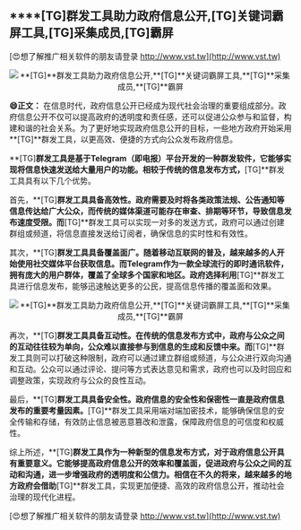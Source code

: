 ## ****[TG]**群发工具助力政府信息公开,**[TG]**关键词霸屏工具,**[TG]**采集成员,**[TG]**霸屏**

[😍想了解推广相关软件的朋友请登录 http://www.vst.tw](http://www.vst.tw)

 <center><img src="https://vst.tw/MP4/tuiguang/png/8.png" alt="**[TG]**群发工具助力政府信息公开,**[TG]**关键词霸屏工具,**[TG]**采集成员,**[TG]**霸屏"></center>

**😄正文：**
在信息时代，政府信息公开已经成为现代社会治理的重要组成部分。政府信息公开不仅可以提高政府的透明度和责任感，还可以促进公众参与和监督，构建和谐的社会关系。为了更好地实现政府信息公开的目标，一些地方政府开始采用**[TG]**群发工具，以更高效、便捷的方式向公众发布政府信息。

**[TG]**群发工具是基于Telegram（即电报）平台开发的一种群发软件，它能够实现将信息快速发送给大量用户的功能。相较于传统的信息发布方式，**[TG]**群发工具具有以下几个优势。

首先，**[TG]**群发工具具备高效性。政府需要及时将各类政策法规、公告通知等信息传达给广大公众，而传统的媒体渠道可能存在审查、排期等环节，导致信息发布速度受限。而**[TG]**群发工具可以实现一对多的发送方式，政府可以通过创建群组或频道，将信息直接发送给订阅者，确保信息的实时性和有效性。

其次，**[TG]**群发工具具备覆盖面广。随着移动互联网的普及，越来越多的人开始使用社交媒体平台获取信息。而Telegram作为一款全球流行的即时通讯软件，拥有庞大的用户群体，覆盖了全球多个国家和地区。政府选择利用**[TG]**群发工具进行信息发布，能够迅速触达更多的公民，提高信息传播的覆盖面和效果。

 <center><img src="https://vst.tw/MP4/tuiguang/png/5.png" alt="**[TG]**群发工具助力政府信息公开,**[TG]**关键词霸屏工具,**[TG]**采集成员,**[TG]**霸屏"></center>

再次，**[TG]**群发工具具备互动性。在传统的信息发布方式中，政府与公众之间的互动往往较为单向，公众难以直接参与到信息的生成和反馈中来。而**[TG]**群发工具则可以打破这种限制，政府可以通过建立群组或频道，与公众进行双向沟通和互动。公众可以通过评论、提问等方式表达意见和需求，政府也可以及时回应和调整政策，实现政府与公众的良性互动。

最后，**[TG]**群发工具具备安全性。政府信息的安全性和保密性一直是政府信息发布的重要考量因素。**[TG]**群发工具采用端对端加密技术，能够确保信息的安全传输和存储，有效防止信息被恶意篡改和泄露，保障政府信息的可信度和权威性。

综上所述，**[TG]**群发工具作为一种新型的信息发布方式，对于政府信息公开具有重要意义。它能够提高政府信息公开的效率和覆盖面，促进政府与公众之间的互动和沟通，进一步增强政府的透明度和公信力。相信在不久的将来，越来越多的地方政府会借助**[TG]**群发工具，实现更加便捷、高效的政府信息公开，推动社会治理的现代化进程。

[😍想了解推广相关软件的朋友请登录 http://www.vst.tw](http://www.vst.tw)



